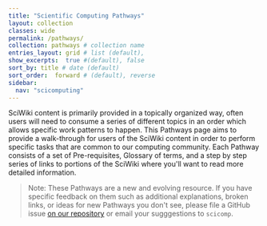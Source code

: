 ```yaml
---
title: "Scientific Computing Pathways"
layout: collection
classes: wide
permalink: /pathways/
collection: pathways # collection name
entries_layout: grid # list (default),
show_excerpts:  true #(default), false
sort_by: title # date (default)
sort_order:  forward # (default), reverse
sidebar:
  nav: "scicomputing"
---
```

SciWiki content is primarily provided in a topically organized way, often users will need to consume a series of different topics in an order which allows specific work patterns to happen.  This Pathways page aims to provide a walk-through for users of the SciWiki content in order to perform specific tasks that are common to our computing community.  Each Pathway consists of a set of Pre-requisites, Glossary of terms, and a step by step series of links to portions of the SciWiki where you'll want to read more detailed information.  

>Note: These Pathways are a new and evolving resource.   If you have specific feedback on them such as additional explanations, broken links, or ideas for new Pathways you don't see, please file a GitHub issue [on our repository](https://github.com/FredHutch/wiki/issues) or email your sugggestions to `scicomp`.  